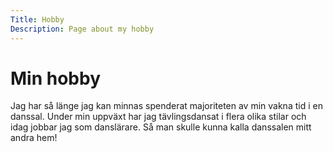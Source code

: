 ```yaml
---
Title: Hobby
Description: Page about my hobby
---
```


Min hobby
==================

Jag har så länge jag kan minnas spenderat majoriteten av min vakna tid i en danssal. Under min uppväxt har jag tävlingsdansat i flera olika stilar och idag jobbar jag som danslärare. Så man skulle kunna kalla danssalen mitt andra hem!
